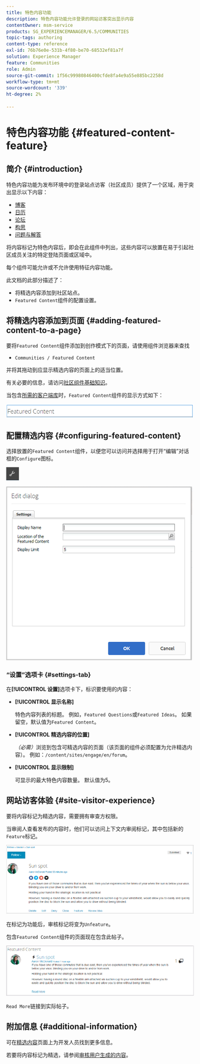 ```yaml
---
title: 特色内容功能
description: 特色内容功能允许登录的网站访客突出显示内容
contentOwner: msm-service
products: SG_EXPERIENCEMANAGER/6.5/COMMUNITIES
topic-tags: authoring
content-type: reference
exl-id: 76b76e0e-531b-4f80-be70-68532ef81a7f
solution: Experience Manager
feature: Communities
role: Admin
source-git-commit: 1f56c99980846400cfde8fa4e9a55e885bc2258d
workflow-type: tm+mt
source-wordcount: '339'
ht-degree: 2%

---
```


# 特色内容功能 {#featured-content-feature}

## 简介 {#introduction}

特色内容功能为发布环境中的登录站点访客（社区成员）提供了一个区域，用于突出显示以下内容：

* [博客](blog-feature.md)
* [日历](calendar.md)
* [论坛](forum.md)
* [构思](ideation-feature.md)
* [问题与解答](working-with-qna.md)

将内容标记为特色内容后，即会在此组件中列出，这些内容可以放置在易于引起社区成员关注的特定登陆页面或区域中。

每个组件可能允许或不允许使用特征内容功能。

此文档的此部分描述了：

* 将精选内容添加到社区站点。
* `Featured Content`组件的配置设置。

## 将精选内容添加到页面 {#adding-featured-content-to-a-page}

要将`Featured Content`组件添加到创作模式下的页面，请使用组件浏览器来查找

* `Communities / Featured Content`

并将其拖动到应显示精选内容的页面上的适当位置。

有关必要的信息，请访问[社区组件基础知识](basics.md)。

当包含[所需的客户端库](essentials-featured.md#essentials-for-client-side)时，`Featured Content`组件的显示方式如下：

![featuredcontent](assets/featuredcontent.png)

## 配置精选内容 {#configuring-featured-content}

选择放置的`Featured Content`组件，以便您可以访问并选择用于打开“编辑”对话框的`Configure`图标。

![配置 — 新](assets/configure-new.png)

![featuredcontent1](assets/featuredcontent1.png)

### “设置”选项卡 {#settings-tab}

在&#x200B;**[!UICONTROL 设置]**&#x200B;选项卡下，标识要使用的内容：

* **[!UICONTROL 显示名称]**

  特色内容列表的标题。 例如，`Featured Questions`或`Featured Ideas`。 如果留空，默认值为`Featured Content`。

* **[!UICONTROL 精选内容的位置]**

  *（必需）*&#x200B;浏览到包含可精选内容的页面（该页面的组件必须配置为允许精选内容）。 例如：`/content/sites/engage/en/forum`。

* **[!UICONTROL 显示限制]**

  可显示的最大特色内容数量。 默认值为5。

## 网站访客体验 {#site-visitor-experience}

要将内容标记为精选内容，需要拥有审查方权限。

当审阅人查看发布的内容时，他们可以访问上下文内审阅标记，其中包括新的`Feature`标记。

![site-visitor-experience](assets/site-visitor-experience.png)

在标记为功能后，审核标记将变为`Unfeature`。

包含`Featured Content`组件的页面现在包含此帖子。

![site-visitor-experience1](assets/site-visitor-experience1.png)

`Read More`链接到实际帖子。

## 附加信息 {#additional-information}

可在[精选内容](essentials-featured.md)页面上为开发人员找到更多信息。

若要将内容标记为精选，请参阅[审核用户生成的内容](moderate-ugc.md)。
